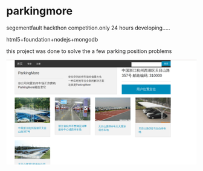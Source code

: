 parkingmore
===========

segementfault hackthon competition.only 24 hours developing.....


html5+foundation+nodejs+mongodb


this project was done to solve the a few parking position problems


<img src="https://raw.githubusercontent.com/edagarli/parkingmore/master/56e.png"/>
